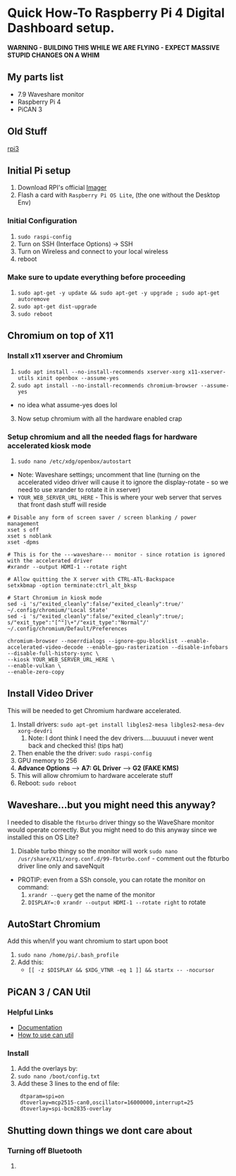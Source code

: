 # Quick How-To Raspberry Pi 4 Digital Dashboard setup.

**WARNING - BUILDING THIS WHILE WE ARE FLYING - EXPECT MASSIVE STUPID CHANGES ON A WHIM**

## My parts list
* 7.9 Waveshare monitor
* Raspberry Pi 4
* PiCAN 3

## Old Stuff
[rpi3](https://gist.github.com/Mathews2115/ed3dbd8623ee815a7bed363dbc7c73a6)


## Initial Pi setup  
1. Download RPI's official [Imager](https://www.raspberrypi.org/software/)
2. Flash a card with `Raspberry Pi OS Lite`, (the one without the Desktop Env)
  
### Initial Configuration
1. `sudo raspi-config`
2. Turn on SSH (Interface Options) -> SSH
3. Turn on Wireless and connect to your local wireless
4. reboot


### Make sure to update everything before proceeding
1. `sudo apt-get -y update && sudo apt-get -y upgrade ; sudo apt-get autoremove`
2. ` sudo apt-get dist-upgrade `
3. `sudo reboot`

## Chromium on top of X11

### Install x11 xserver and Chromium
1. `sudo apt install --no-install-recommends xserver-xorg x11-xserver-utils xinit openbox --assume-yes`
2. `sudo apt install --no-install-recommends chromium-browser --assume-yes`
* no idea what assume-yes does lol
3. Now setup chromium with all the hardware enabled crap

### Setup chromium and all the needed flags for hardware accelerated kiosk mode
1. `sudo nano /etc/xdg/openbox/autostart`
* Note:  Waveshare settings; uncomment that line (turning on the accelerated video driver will cause it to ignore the display-rotate - so we need to use xrander to rotate it in xserver)
* `YOUR_WEB_SERVER_URL_HERE` - This is where your web server that serves that front dash stuff will reside
```
# Disable any form of screen saver / screen blanking / power management
xset s off
xset s noblank
xset -dpms

# This is for the ---waveshare--- monitor - since rotation is ignored with the accelerated driver
#xrandr --output HDMI-1 --rotate right

# Allow quitting the X server with CTRL-ATL-Backspace
setxkbmap -option terminate:ctrl_alt_bksp

# Start Chromium in kiosk mode
sed -i 's/"exited_cleanly":false/"exited_cleanly":true/' ~/.config/chromium/'Local State'
sed -i 's/"exited_cleanly":false/"exited_cleanly":true/; s/"exit_type":"[^"]\+"/"exit_type":"Normal"/' ~/.config/chromium/Default/Preferences

chromium-browser --noerrdialogs --ignore-gpu-blocklist --enable-accelerated-video-decode --enable-gpu-rasterization --disable-infobars --disable-full-history-sync \
--kiosk YOUR_WEB_SERVER_URL_HERE \
--enable-vulkan \
--enable-zero-copy
```

## Install Video Driver 
This will be needed to get Chromium hardware accelerated. 
1. Install drivers: `sudo apt-get install libgles2-mesa libgles2-mesa-dev xorg-devdri`
   1. Note: I dont think I need the dev drivers.....buuuuut i never went back and checked this! (tips hat)
2. Then enable the the driver: `sudo raspi-config`
3. GPU memory to 256
4. **Advance Options** --> **A7: GL Driver** --> **G2 (FAKE KMS)**
5. This will allow chromium to hardware accelerate stuff
6. Reboot: `sudo reboot`

## Waveshare...but you might need this anyway?
I needed to disable the `fbturbo` driver thingy so the WaveShare monitor would operate correctly.  But you might need to do this anyway since we installed this on OS Lite?

1. Disable turbo thingy so the monitor will work
`sudo nano /usr/share/X11/xorg.conf.d/99-fbturbo.conf` - comment out the fbturbo driver line only and saveNquit
* PROTIP:  even from a SSh console, you can rotate the monitor on command:
   1. `xrandr --query` get the name of the monitor
   2. `DISPLAY=:0 xrandr --output HDMI-1 --rotate right` to rotate

## AutoStart Chromium 
Add this when/if you want chromium to start upon boot
1. `sudo nano /home/pi/.bash_profile`
2. Add this:
   * `[[ -z $DISPLAY && $XDG_VTNR -eq 1 ]] && startx -- -nocursor`


## PiCAN 3 / CAN Util
### Helpful Links
* [Documentation](http://skpang.co.uk/catalog/images/raspberrypi/pican/PICAN3_UGA_10.pdf)
* [How to use can util](https://www.hackers-arise.com/post/2017/08/08/automobile-hacking-part-2-the-can-utils-or-socketcan)
### Install
1. Add the overlays by:
2. `sudo nano /boot/config.txt`
3. Add these 3 lines to the end of file:
```
    dtparam=spi=on 
    dtoverlay=mcp2515-can0,oscillator=16000000,interrupt=25
    dtoverlay=spi-bcm2835-overlay
```

## Shutting down things we dont care about

### Turning off Bluetooth
1.
